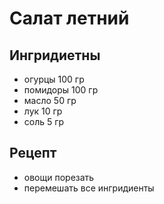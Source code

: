 # Салат летний

## Ингридиетны

* огурцы 100 гр
* помидоры 100 гр
* масло 50 гр
* лук 10 гр
* соль 5 гр

## Рецепт

* овощи порезать
* перемешать все ингридиенты